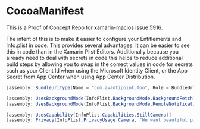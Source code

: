 # CocoaManifest

This is a Proof of Concept Repo for [xamarin-macios issue 5916](https://github.com/xamarin/xamarin-macios/issues/5916).

The intent of this is to make it easier to configure your Entitlements and Info.plist in code. This provides several advantages. It can be easier to see this in code than in the Xamarin Plist Editors. Additionally because you already need to deal with secrets in code this helps to reduce additional build steps by allowing you to swap in the correct values in code for secrets such as your Client Id when using the Microsoft Identity Client, or the App Secret from App Center when using App Center Distribution.

```cs
[assembly: BundleUrlType(Name = "com.avantipoint.foo", Role = BundleUrlTypeRole.Editor, Schemes = new[] { "msal0000-0000-00000000" })]

[assembly: UsesBackgroundMode(InfoPlist.BackgroundMode.BackgroundFetch)]
[assembly: UsesBackgroundMode(InfoPlist.BackgroundMode.RemoteNotifications)]

[assembly: UsesCapability(InfoPlist.Capabilities.StillCamera)]
[assembly: Privacy(InfoPlist.PrivacyUsage.Camera, "We want beautiful pictures of you")]
```